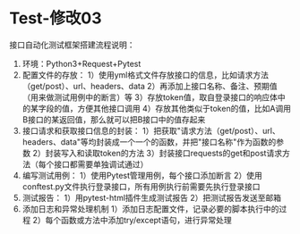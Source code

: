 
# Test-修改03

接口自动化测试框架搭建流程说明：
1. 环境：Python3+Request+Pytest
2. 配置文件的存放：
 1）使用yml格式文件存放接口的信息，比如请求方法（get/post）、url、headers、data
 2）再添加上接口名称、备注、预期值（用来做测试用例中的断言）等
  3）存放token值，取自登录接口的响应体中的某字段的值，方便其他接口调用
  4）存放其他类似于token的值，比如A调用B接口的某返回值，那么就可以把B接口中的值存起来
3. 接口请求和获取接口信息的封装：
  1）把获取"请求方法（get/post）、url、headers、data"等均封装成一个一个的函数，并把"接口名称"作为函数的参数
  2）封装写入和读取token的方法
  3）封装接口requests的get和post请求方法（每个接口都需要单独调试通过）
4. 编写测试用例：
  1）使用Pytest管理用例，每个接口添加断言
  2）使用conftest.py文件执行登录接口，所有用例执行前需要先执行登录接口
5. 测试报告：
  1）用pytest-html插件生成测试报告
  2）把测试报告发送至邮箱
6. 添加日志和异常处理机制
  1）添加日志配置文件，记录必要的脚本执行中的过程
  2）每个函数或方法中添加try/except语句，进行异常处理
